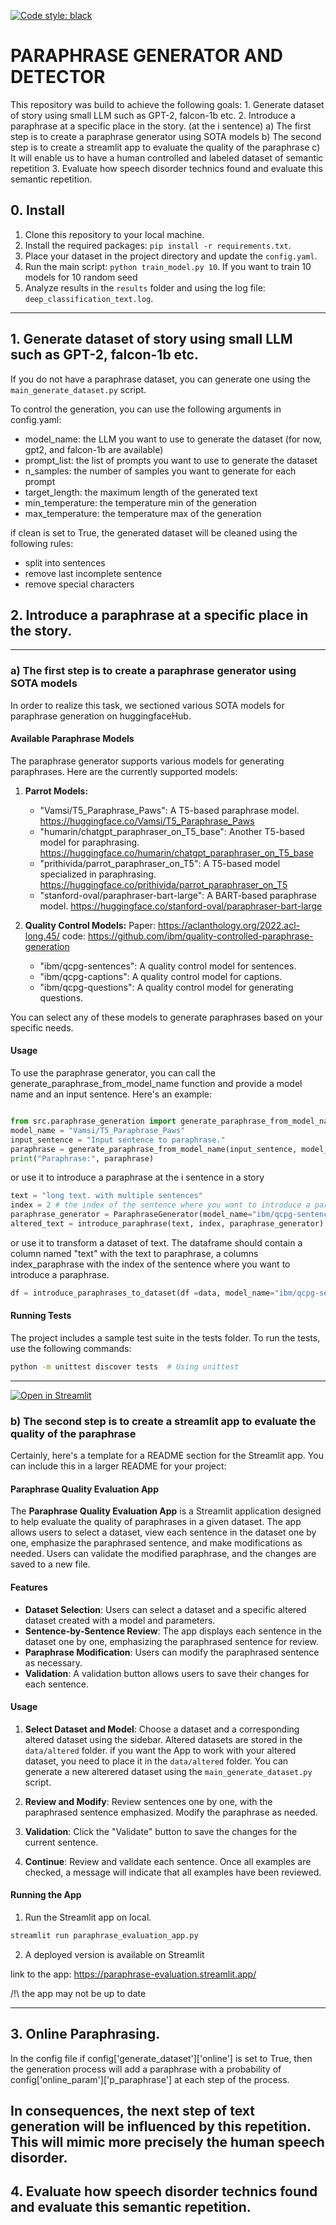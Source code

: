 [![Code style: black](https://img.shields.io/badge/Code%20Style-Black-black)](https://black.readthedocs.io/en/stable/the_black_code_style/current_style.html)


# PARAPHRASE GENERATOR AND DETECTOR

This repository was build to achieve the following goals:
    1. Generate dataset of story using small LLM such as GPT-2, falcon-1b etc.
    2. Introduce a paraphrase at a specific place in the story. (at the i sentence)
        a) The first step is to create a paraphrase generator using SOTA models
        b) The second step is to create a streamlit app to evaluate the quality of the paraphrase
        c) It will enable us to have a human controlled and labeled dataset of semantic repetition
    3. Evaluate how speech disorder technics found and evaluate this semantic repetition.  


## 0. Install

1. Clone this repository to your local machine.
2. Install the required packages: `pip install -r requirements.txt`.
3. Place your dataset in the project directory and update the `config.yaml`.
4. Run the main script: `python train_model.py 10`. If you want to train 10 models  for 10 random seed
5. Analyze results in the `results` folder and using the log file: `deep_classification_text.log`.

---

## 1. Generate dataset of story using small LLM such as GPT-2, falcon-1b etc.

If you do not have a paraphrase dataset, you can generate one using the `main_generate_dataset.py` script.

To control the generation, you can use the following arguments in config.yaml:

- model_name: the LLM you want to use to generate the dataset (for now, gpt2, and falcon-1b are available)
- prompt_list: the list of prompts you want to use to generate the dataset
- n_samples: the number of samples you want to generate for each prompt
- target_length: the maximum length of the generated text
- min_temperature: the temperature min of the generation
- max_temperature: the temperature max of the generation

if clean is set to True, the generated dataset will be cleaned using the following rules:
- split into sentences
- remove last incomplete sentence
- remove special characters


## 2. Introduce a paraphrase at a specific place in the story. 

--- 

### a) The first step is to create a paraphrase generator using SOTA models

In order to realize this task, we sectioned various SOTA models for paraphrase generation on huggingfaceHub.

#### Available Paraphrase Models

The paraphrase generator supports various models for generating paraphrases. Here are the currently supported models:

1. **Parrot Models:**
   - "Vamsi/T5_Paraphrase_Paws": A T5-based paraphrase model. https://huggingface.co/Vamsi/T5_Paraphrase_Paws 
   - "humarin/chatgpt_paraphraser_on_T5_base": Another T5-based model for paraphrasing.
   https://huggingface.co/humarin/chatgpt_paraphraser_on_T5_base 
   - "prithivida/parrot_paraphraser_on_T5": A T5-based model specialized in paraphrasing. https://huggingface.co/prithivida/parrot_paraphraser_on_T5
   - "stanford-oval/paraphraser-bart-large": A BART-based paraphrase model. https://huggingface.co/stanford-oval/paraphraser-bart-large 

2. **Quality Control Models:**
Paper: https://aclanthology.org/2022.acl-long.45/
code: https://github.com/ibm/quality-controlled-paraphrase-generation 

   - "ibm/qcpg-sentences": A quality control model for sentences.
   - "ibm/qcpg-captions": A quality control model for captions.
   - "ibm/qcpg-questions": A quality control model for generating questions.

You can select any of these models to generate paraphrases based on your specific needs.


#### Usage

To use the paraphrase generator, you can call the generate_paraphrase_from_model_name function and provide a model name and an input sentence. Here's an example:

```python

from src.paraphrase_generation import generate_paraphrase_from_model_name
model_name = "Vamsi/T5_Paraphrase_Paws"
input_sentence = "Input sentence to paraphrase."
paraphrase = generate_paraphrase_from_model_name(input_sentence, model_name)
print("Paraphrase:", paraphrase)
```

or use it to introduce a paraphrase at the i sentence in a story

```python
text = "long text. with multiple sentences"
index = 2 # the index of the sentence where you want to introduce a paraphrase
paraphrase_generator = ParaphraseGenerator(model_name="ibm/qcpg-sentences")
altered_text = introduce_paraphrase(text, index, paraphrase_generator)
```

or use it to transform a dataset of text. The dataframe should contain a column named "text" with the text to paraphrase, a columns index_paraphrase with the index of the sentence where you want to introduce a paraphrase.


```python
df = introduce_paraphrases_to_dataset(df =data, model_name="ibm/qcpg-sentences")
```



#### Running Tests

The project includes a sample test suite in the tests folder. To run the tests, use the following commands:

```sh
python -m unittest discover tests  # Using unittest
```

---

[![Open in Streamlit](https://static.streamlit.io/badges/streamlit_badge_black_white.svg)](https://paraphrase-evaluation.streamlit.app/)

### b) The second step is to create a streamlit app to evaluate the quality of the paraphrase

Certainly, here's a template for a README section for the Streamlit app. You can include this in a larger README for your project:



#### Paraphrase Quality Evaluation App

The **Paraphrase Quality Evaluation App** is a Streamlit application designed to help evaluate the quality of paraphrases in a given dataset. The app allows users to select a dataset, view each sentence in the dataset one by one, emphasize the paraphrased sentence, and make modifications as needed. Users can validate the modified paraphrase, and the changes are saved to a new file.

#### Features

- **Dataset Selection**: Users can select a dataset and a specific altered dataset created with a model and parameters.
- **Sentence-by-Sentence Review**: The app displays each sentence in the dataset one by one, emphasizing the paraphrased sentence for review.
- **Paraphrase Modification**: Users can modify the paraphrased sentence as necessary.
- **Validation**: A validation button allows users to save their changes for each sentence.

#### Usage

1. **Select Dataset and Model**: Choose a dataset and a corresponding altered dataset using the sidebar.
Altered datasets are stored in the `data/altered` folder. if you want the App to work with your altered dataset, you need to place it in the `data/altered` folder. You can generate a new alterered dataset using the `main_generate_dataset.py` script.

2. **Review and Modify**: Review sentences one by one, with the paraphrased sentence emphasized. Modify the paraphrase as needed.

3. **Validation**: Click the "Validate" button to save the changes for the current sentence.

4. **Continue**: Review and validate each sentence. Once all examples are checked, a message will indicate that all examples have been reviewed.

#### Running the App
1. Run the Streamlit app on local.

```bash
streamlit run paraphrase_evaluation_app.py
```

2. A deployed version is available on Streamlit

link to the app: https://paraphrase-evaluation.streamlit.app/

/!\ the app may not be up to date

---


## 3. Online Paraphrasing. 

In the config file if config['generate_dataset']['online'] is set to True, then the generation process will add a paraphrase with a probability of config['online_param']['p_paraphrase'] at each step of the process.

In consequences, the next step of text generation will be influenced by this repetition. This will mimic more precisely the human speech disorder.
--- 

## 4. Evaluate how speech disorder technics found and evaluate this semantic repetition.



